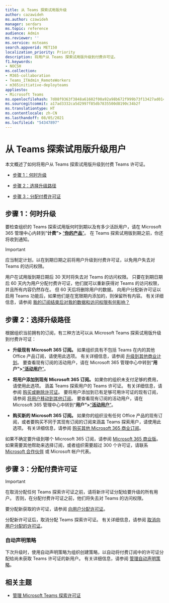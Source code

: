 ```yaml
---
title: 从 Teams 探索试用版升级
author: cazawideh
ms.author: czawideh
manager: serdars
ms.topic: reference
audience: Admin
ms.reviewer: ''
ms.service: msteams
search.appverid: MET150
localization_priority: Priority
description: 将用户从 Teams 探索试用版升级到付费许可证。
f1.keywords:
- NOCSH
ms.collection:
- M365-collaboration
- Teams_ITAdmin_RemoteWorkers
- m365initiative-deployteams
appliesto:
- Microsoft Teams
ms.openlocfilehash: 7d08f9363f3848a61602f00a92a98b672f999b73f13427ad014a0748a1bc0a09
ms.sourcegitcommit: a17ad3332ca5d2997f85db7835500d8190c34b2f
ms.translationtype: HT
ms.contentlocale: zh-CN
ms.lasthandoff: 08/05/2021
ms.locfileid: "54347897"
---
```

# <a name="upgrade-users-from-the-teams-exploratory-trial"></a>从 Teams 探索试用版升级用户

本文概述了如何将用户从 Teams 探索试用版升级到付费 Teams 许可证。

- [步骤 1：何时升级](#step-1-when-to-upgrade)

- [步骤 2：选择升级路径](#step-2-choose-an-upgrade-path)

- [步骤 3：分配付费许可证](#step-3-assign-paid-licenses)

## <a name="step-1-when-to-upgrade"></a>步骤 1：何时升级  

要检查组织的 Teams 探索试用版何时到期以及有多少活跃用户，请在 Microsoft 365 管理中心内转到“**计费”>** <a href="https://go.microsoft.com/fwlink/p/?linkid=842054" target="_blank">“<b>你的产品</b>”</a>。 在 Teams 探索试用版到期之前，你还将收到通知。

> [!IMPORTANT]
> 应当制定计划，以在到期日期之前将用户升级到付费许可证，以免用户失去对 Teams 的访问权限。
>
> 用户在试用版到期日期后 30 天时将失去对 Teams 的访问权限。 只要在到期日期后 60 天内为用户分配付费许可证，他们就可以重新获得对 Teams 的访问权限，并且所有内容仍然存在。 但 60 天后将删除用户的数据。 向用户分配新许可证以启用 Teams 功能后，如果他们是在宽限期内添加的，则保留所有内容。 有关详细信息，请参阅 <a href="/microsoft-365/commerce/subscriptions/what-if-my-subscription-expires?view=o365-worldwide" target="_blank">我的订阅结束后对我的数据和访问权限有何影响？</a>

## <a name="step-2-choose-an-upgrade-path"></a>步骤 2：选择升级路径

根据组织当前拥有的订阅，有三种方法可以从 Microsoft Teams 探索试用版升级到付费许可证：

- **升级现有 Microsoft 365 订阅。** 如果组织具有不包括 Teams 在内的其他 Office 产品订阅，请使用此选项。 有关详细信息，请参阅 <a href="/microsoft-365/commerce/subscriptions/upgrade-to-different-plan?view=o365-worldwide" target="_blank">升级到其他商业计划</a>。 要查看现有订阅的活动用户，请在 Microsoft 365 管理中心中转到“**用户”>**<a href="https://go.microsoft.com/fwlink/p/?linkid=834822" target="_blank">“<b>活动用户</b>”</a>。

- **将用户添加到现有 Microsoft 365 订阅。** 如果你的组织未支付足够的费用，请使用此选项。 涵盖 Teams 探索用户的 Teams 许可证。 有关详细信息，请参阅 <a href="/microsoft-365/commerce/licenses/buy-licenses?view=o365-worldwide" target="_blank">购买或删除许可证</a>。 要将用户添加到已有足够可用许可证的现有订阅，请参阅 <a href="/microsoft-365/commerce/subscriptions/move-users-different-subscription?view=o365-worldwide" target="_blank">将用户移动到其他订阅</a>。 要查看现有订阅的活动用户，请在 Microsoft 365 管理中心中转到“**用户”>**<a href="https://go.microsoft.com/fwlink/p/?linkid=834822" target="_blank">“<b>活动用户</b>”</a>。

- **购买新的 Microsoft 365 订阅。** 如果你的组织没有任何 Office 产品的现有订阅，或者要购买不同于其现有订阅的订阅来涵盖 Teams 探索用户，请使用此选项。  有关详细信息，请参阅 <a href="/microsoft-365/commerce/try-or-buy-microsoft-365?view=o365-worldwide%22%20\#buy-a-different-subscription" target="_blank">购买其他 Microsoft 365 商业订阅</a>。

如果不确定要升级到哪个 Microsoft 365 订阅，请参阅 <a href="https://www.microsoft.com/microsoft-365/business#coreui-heading-hiatrep" target="_blank">Microsoft 365 商业版</a>。 如果需要其他帮助来选择订阅，或者组织需要超过 300 个许可证，请联系 <a href="https://www.microsoft.com/solution-providers/home" target="_blank">Microsoft 合作伙伴</a> 或 Microsoft 帐户代表。

## <a name="step-3-assign-paid-licenses"></a>步骤 3：分配付费许可证

> [!IMPORTANT]
> 在取消分配任何 Teams 探索许可证之前，请将新许可证分配给要升级的所有用户。 否则，在分配付费许可证之前，他们将失去对 Teams 的访问权限。  

要分配新获取的许可证，请参阅 <a href="/microsoft-365/admin/manage/assign-licenses-to-users?view=o365-worldwide&viewFallbackFrom=o365-worldwide%22%20%5C" target="_blank">向用户分配许可证</a>。  

分配新许可证后，取消分配 Teams 探索许可证。 有关详细信息，请参阅 <a href="/microsoft-365/admin/manage/remove-licenses-from-users?view=o365-worldwide" target="_blank">取消向用户分配的许可证</a>。

### <a name="auto-claim-policies"></a>自动声明策略

下次升级时，使用自动声明策略为组织创建策略，以自动将付费订阅中的许可证分配给尚未获取 Teams 许可证的新用户。 有关详细信息，请参阅 <a href="/microsoft-365/commerce/licenses/manage-auto-claim-policies?view=o365-worldwide" target="_blank">管理自动声明策略</a>。

## <a name="related-topics"></a>相关主题

- [管理 Microsoft Teams 探索许可证](teams-exploratory.md)
